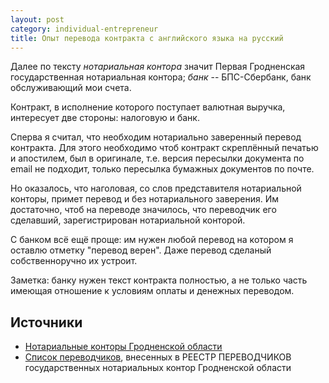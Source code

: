 ```yaml
---
layout: post
category: individual-entrepreneur
title: Опыт перевода контракта с английского языка на русский
---
```


Далее по тексту *нотариальная контора* значит Первая Гродненская государственная
нотариальная контора; *банк* -- БПС-Сбербанк, банк обслуживающий мои счета.

Контракт, в исполнение которого поступает валютная выручка, интересует две
стороны: налоговую и банк.

Сперва я считал, что необходим нотариально заверенный перевод контракта. Для
этого необходимо чтоб контракт скреплённый печатью и апостилем, был в оригинале,
т.е. версия пересылки документа по email не подходит, только пересылка бумажных
документов по почте.

Но оказалось, что наголовая, со слов представителя нотариальной конторы, примет
перевод и без нотариального заверения. Им достаточно, чтоб на переводе
значилось, что переводчик его сделавший, зарегистрирован нотариальной конторой.

С банком всё ещё проще: им нужен любой перевод на котором я оставлю отметку
"перевод верен". Даже перевод сделаный собственноручно их устроит.

Заметка: банку нужен текст контракта полностью, а не только часть имеющая
отношение к условиям оплаты и денежных переводом.

## Источники

* [Нотариальные конторы Гродненской области][notatius]
* [Список переводчиков][translators], внесенных в РЕЕСТР ПЕРЕВОДЧИКОВ
  государственных нотариальных контор Гродненской области

[notatius]: http://just.grodno.by/notarialnoe-obsluzhivanie/notarialnye-kontory
[translators]: http://just.grodno.by/notarialnoe-obsluzhivanie/spisok-perevodchikov